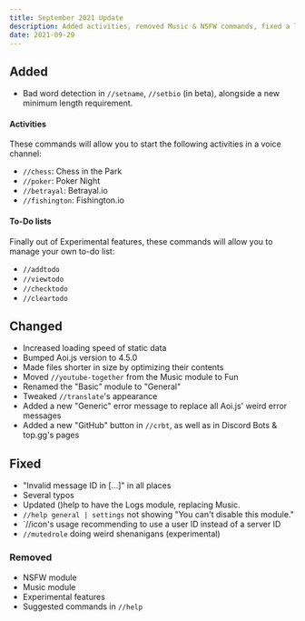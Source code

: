 ```yaml
---
title: September 2021 Update
description: Added activities, removed Music & NSFW commands, fixed a lot of bugs and removed all error messages
date: 2021-09-29
---
```


## Added

- Bad word detection in `//setname`, `//setbio` (in beta), alongside a new minimum length requirement.

#### Activities

These commands will allow you to start the following activities in a voice channel:

- `//chess`: Chess in the Park
- `//poker`: Poker Night
- `//betrayal`: Betrayal.io
- `//fishington`: Fishington.io

#### To-Do lists

Finally out of Experimental features, these commands will allow you to manage your own to-do list:

- `//addtodo`
- `//viewtodo`
- `//checktodo`
- `//cleartodo`

## Changed

- Increased loading speed of static data
- Bumped Aoi.js version to 4.5.0
- Made files shorter in size by optimizing their contents
- Moved `//youtube-together` from the Music module to Fun
- Renamed the "Basic" module to "General"
- Tweaked `//translate`'s appearance
- Added a new "Generic" error message to replace all Aoi.js' weird error messages
- Added a new "GitHub" button in `//crbt`, as well as in Discord Bots & top.gg's pages

## Fixed

- "Invalid message ID in [...]" in all places
- Several typos
- Updated ()help to have the Logs module, replacing Music.
- `//help general | settings` not showing "You can't disable this module."
- `//icon's usage recommending to use a user ID instead of a server ID
- `//mutedrole` doing weird shenanigans (experimental)

### Removed

- NSFW module
- Music module
- Experimental features
- Suggested commands in `//help`
